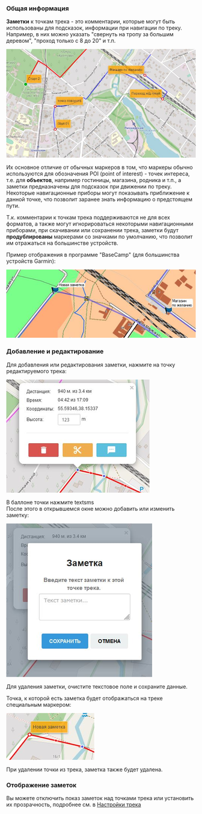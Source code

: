 <!-- markdownlint-disable-next-line first-line-heading -->
### Общая информация

**Заметки** к точкам трека - это комментарии, которые могут быть использованы для подсказок, информации при навигации по треку.  
Например, в них можно указать "свернуть на тропу за большим деревом", "проход только с 8 до 20" и т.п.  

![Basecamp Просмотр](../_media/cmt/cmt-1.jpg)

Их основное отличие от обычных маркеров в том, что маркеры обычно используются для обозначения POI (point of interest) - точек интереса, т.е. для **объектов**, например гостиницы, магазина, родника и т.п., а заметки предназначены для подсказок при движении по треку. Некоторые навигационные приборы могут показывать приближение к данной точке, что позволит заранее знать информацию о предстоящем пути.

Т.к. комментарии к точкам трека поддерживаются не для всех форматов, а также могут игнорироваться некоторыми навигационными приборами, при скачивании или сохранении трека, заметки будут **продублированы** маркерами со значками по умолчанию, что позволит им отражаться на большинстве устройств.

Пример отображения в программе "BaseCamp" (для большинства устройств Garmin):  

![Basecamp Просмотр](../_media/cmt/cmt-6.jpg)

### Добавление и редактирование

Для добавления или редактирования заметки, нажмите на точку редактируемого трека:

![Точка-заметка](../_media/cmt/cmt-2.jpg)

В баллоне точки нажмите <span class="material-icons">textsms</span>  
После этого в открывшемся окне можно добавить или изменить заметку:

![Редактирование заметки](../_media/cmt/cmt-3.jpg)

Для удаления заметки, очистите текстовое поле и сохраните данные.

Точка, к которой есть заметка будет отображаться на треке специальным маркером:

![Заметка маркер](../_media/cmt/cmt-4.jpg)

При удалении точки из трека, заметка также будет удалена.

### Отображение заметок

Вы можете отключить показ заметок над точками трека или установить их прозрачность, подробнее см. в [Настройки трека](../tracks/track-config.md?id=Настройки-заметок-к-треку)